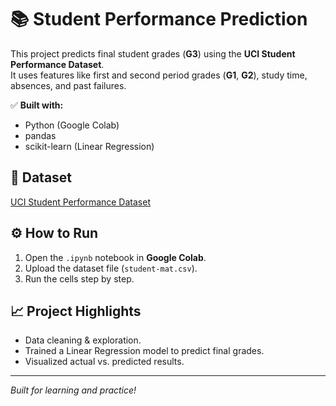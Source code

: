 # 📚 Student Performance Prediction

This project predicts final student grades (**G3**) using the **UCI Student Performance Dataset**.  
It uses features like first and second period grades (**G1**, **G2**), study time, absences, and past failures.

✅ **Built with:**  
- Python (Google Colab)
- pandas
- scikit-learn (Linear Regression)

## 📂 Dataset
[UCI Student Performance Dataset](https://archive.ics.uci.edu/ml/datasets/Student+Performance)

## ⚙️ How to Run
1. Open the `.ipynb` notebook in **Google Colab**.  
2. Upload the dataset file (`student-mat.csv`).  
3. Run the cells step by step.  

## 📈 Project Highlights
- Data cleaning & exploration.
- Trained a Linear Regression model to predict final grades.
- Visualized actual vs. predicted results.

---

*Built for learning and practice!*

